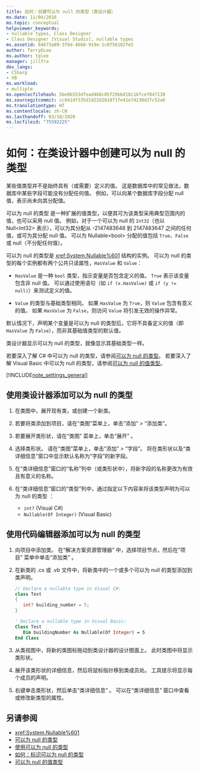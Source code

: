 ```yaml
---
title: 如何：创建可以为 null 的类型（类设计器）
ms.date: 11/04/2016
ms.topic: conceptual
helpviewer_keywords:
- nullable types, Class Designer
- Class Designer [Visual Studio], nullable types
ms.assetid: 84673a89-3f6d-4668-919e-1c0f56182fe5
author: TerryGLee
ms.author: tglee
manager: jillfra
dev_langs:
- CSharp
- VB
ms.workload:
- multiple
ms.openlocfilehash: 5be8b553dfead4b8c05f29bbd18c16fcef847130
ms.sourcegitcommit: cc841df335d1d22d281871fe41e74238d2fc52a6
ms.translationtype: HT
ms.contentlocale: zh-CN
ms.lasthandoff: 03/18/2020
ms.locfileid: "75592225"
---
```

# <a name="how-to-create-a-nullable-type-in-class-designer"></a>如何：在类设计器中创建可以为 null 的类型

某些值类型并不是始终具有（或需要）定义的值。 这是数据库中的常见做法，数据库中某些字段可能没有分配任何值。 例如，可以向某个数据库字段分配 null 值，表示尚未向其分配值。

可以为 null 的类型  是一种扩展的值类型，以便其可为该类型采用典型范围内的值，也可以采用 null 值。 例如，对于一个可以为 null 的 `Int32`（也以 Null\<Int32> 表示），可以为其分配从 -2147483648 到 2147483647 之间的任何值，或可为其分配 null 值。 可以为 Nullable\<bool> 分配的值包括 `True`、`False` 或 null（不分配任何值）。

可以为 null 的类型是 <xref:System.Nullable%601> 结构的实例。 可以为 null 的类型的每个实例都有两个公共只读属性，`HasValue` 和 `Value`：

- `HasValue` 是一种 `bool` 类型，指示变量是否包含定义的值。 `True` 表示该变量包含非 null 值。 可以通过使用语句（如 `if (x.HasValue)` 或 `if (y != null)`）来测试定义的值。

- `Value` 的类型与基础类型相同。 如果 `HasValue` 为 `True`，则 `Value` 包含有意义的值。 如果 `HasValue` 为 `False`，则访问 `Value` 将引发无效的操作异常。

默认情况下，声明某个变量是可以为 null 的类型后，它将不具备定义的值（即 `HasValue` 为 `False`），而非其基础值类型的默认值。

类设计器显示可以为 null 的类型，就像显示其基础类型一样。

若要深入了解 C# 中可以为 null 的类型，请参阅[可以为 null 的类型](/dotnet/csharp/programming-guide/nullable-types/index)。 若要深入了解 Visual Basic 中可以为 null 的类型，请参阅[可以为 null 的值类型](/dotnet/visual-basic/programming-guide/language-features/data-types/nullable-value-types)。

[!INCLUDE[note_settings_general](../../data-tools/includes/note_settings_general_md.md)]

## <a name="to-add-a-nullable-type-by-using-the-class-designer"></a>使用类设计器添加可以为 null 的类型

1. 在类图中，展开现有类，或创建一个新类。

2. 若要将类添加到项目，请在“类图”菜单上，单击“添加” > “添加类”。

3. 若要展开类形状，请在“类图”  菜单上，单击“展开”  。

4. 选择类形状。 请在“类图”菜单上，单击“添加” > “字段”。 将在类形状以及“类详细信息”窗口中显示默认名称为“字段”的新字段。

5. 在“类详细信息”窗口的“名称”列中（或类形状中），将新字段的名称更改为有效且有意义的名称。

6. 在“类详细信息”窗口的“类型”列中，通过指定以下内容来将该类型声明为可以为 null 的类型   ：

    - `int?` (Visual C#)
    - `Nullable(Of Integer)` (Visual Basic)

## <a name="to-add-a-nullable-type-by-using-the-code-editor"></a>使用代码编辑器添加可以为 null 的类型

1. 向项目中添加类。 在“解决方案资源管理器”  中，选择项目节点，然后在“项目”  菜单中单击“添加类”  。

2. 在新类的 .cs 或 .vb 文件中，将新类中的一个或多个可以为 null 的类型添加到类声明。

    ```csharp
    // Declare a nullable type in Visual C#:
    class Test
    {
       int? building_number = 5;
    }
    ```

    ```vb
    ' Declare a nullable type in Visual Basic:
    Class Test
       Dim buildingNumber As Nullable(Of Integer) = 5
    End Class
    ```

3. 从类视图中，将新的类图标拖动到类设计器的设计图面上。 此时类图中将显示类形状。

4. 展开该类形状的详细信息，然后将鼠标指针移到类成员处。 工具提示将显示每个成员的声明。

5. 右键单击类形状，然后单击“类详细信息”  。 可以在“类详细信息”  窗口中查看或修改新类型的属性。

## <a name="see-also"></a>另请参阅

- <xref:System.Nullable%601>
- [可以为 null 的类型](/dotnet/csharp/programming-guide/nullable-types/index)
- [使用可以为 null 的类型](/dotnet/csharp/programming-guide/nullable-types/using-nullable-types)
- [如何：标识可以为 null 的类型](/dotnet/csharp/programming-guide/nullable-types/how-to-identify-a-nullable-type)
- [可以为 null 的值类型](/dotnet/visual-basic/programming-guide/language-features/data-types/nullable-value-types)

